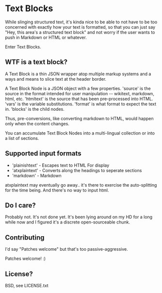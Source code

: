 # Text Blocks

While slinging structured text, it's kinda nice to be able to not have to be too concerned with exactly how your text is formatted, so that you can just say "Hey, this area's a structured text block" and not worry if the user wants to push in Markdown or HTML or whatever.

Enter Text Blocks.

## WTF is a text block?

A Text Block is a thin JSON wrapper atop multiple markup systems and a ways and means to slice text at the header border.

A Text Block Node is a JSON object with a few properties.  'source' is the source in the format intended for user manipulation -- wikitext, markdown, html, etc. 'htmltext' is the source that has been pre-processed into HTML. 'vars' is the variable substitutions. 'format' is what format to expect the text in.  'blocks' is the child nodes.

Thus, pre-conversions, like converting markdown to HTML, would happen only when the content changes.

You can accumulate Text Block Nodes into a multi-lingual collection or into a list of sections.

## Supported input formats

 * 'plainishtext' - Escapes text to HTML For display
 * 'atxplaintext' - Converts along the headings to seperate sections
 * 'markdown' - Markdown

atxplaintext may eventually go away.. it's there to exercise the auto-splitting for the time being.  And there's no way to input html.

## Do I care?

Probably not.  It's not done yet.  It's been lying around on my HD for a long while now and I figured it's a discrete open-sourceable chunk.

## Contributing

I'd say "Patches welcome" but that's too passive-aggressive.

Patches welcome! :)

## License?

BSD, see LICENSE.txt
